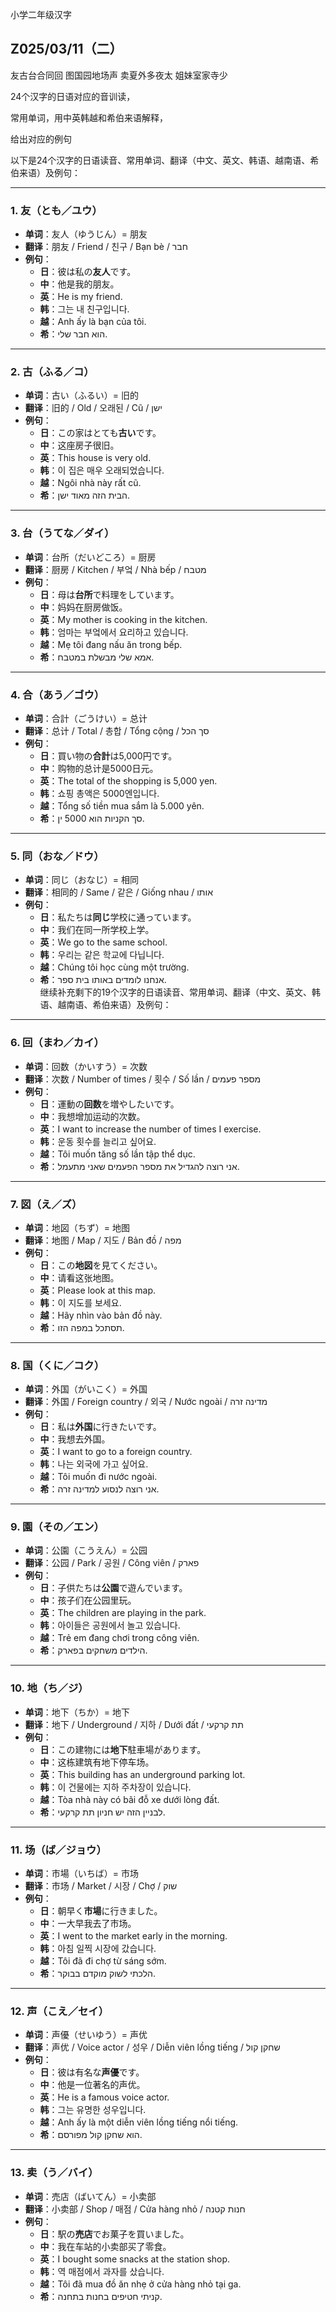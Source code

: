 小学二年级汉字


## Z025/03/11（二）

友古台合同回
图国园地场声
卖夏外多夜太
姐妹室家寺少

24个汉字的日语对应的音训读，

常用单词，用中英韩越和希伯来语解释，

给出对应的例句

以下是24个汉字的日语读音、常用单词、翻译（中文、英文、韩语、越南语、希伯来语）及例句：  

---

### **1. 友（とも／ユウ）**  
- **单词**：友人（ゆうじん）= 朋友  
- **翻译**：朋友 / Friend / 친구 / Bạn bè / חבר  
- **例句**：  
  - **日**：彼は私の**友人**です。  
  - **中**：他是我的朋友。  
  - **英**：He is my friend.  
  - **韩**：그는 내 친구입니다.  
  - **越**：Anh ấy là bạn của tôi.  
  - **希**：הוא חבר שלי.  

---

### **2. 古（ふる／コ）**  
- **单词**：古い（ふるい）= 旧的  
- **翻译**：旧的 / Old / 오래된 / Cũ / ישן  
- **例句**：  
  - **日**：この家はとても**古い**です。  
  - **中**：这座房子很旧。  
  - **英**：This house is very old.  
  - **韩**：이 집은 매우 오래되었습니다.  
  - **越**：Ngôi nhà này rất cũ.  
  - **希**：הבית הזה מאוד ישן.  

---

### **3. 台（うてな／ダイ）**  
- **单词**：台所（だいどころ）= 厨房  
- **翻译**：厨房 / Kitchen / 부엌 / Nhà bếp / מטבח  
- **例句**：  
  - **日**：母は**台所**で料理をしています。  
  - **中**：妈妈在厨房做饭。  
  - **英**：My mother is cooking in the kitchen.  
  - **韩**：엄마는 부엌에서 요리하고 있습니다.  
  - **越**：Mẹ tôi đang nấu ăn trong bếp.  
  - **希**：אמא שלי מבשלת במטבח.  

---

### **4. 合（あう／ゴウ）**  
- **单词**：合計（ごうけい）= 总计  
- **翻译**：总计 / Total / 총합 / Tổng cộng / סך הכל  
- **例句**：  
  - **日**：買い物の**合計**は5,000円です。  
  - **中**：购物的总计是5000日元。  
  - **英**：The total of the shopping is 5,000 yen.  
  - **韩**：쇼핑 총액은 5000엔입니다.  
  - **越**：Tổng số tiền mua sắm là 5.000 yên.  
  - **希**：סך הקניות הוא 5000 ין.  

---

### **5. 同（おな／ドウ）**  
- **单词**：同じ（おなじ）= 相同  
- **翻译**：相同的 / Same / 같은 / Giống nhau / אותו  
- **例句**：  
  - **日**：私たちは**同じ**学校に通っています。  
  - **中**：我们在同一所学校上学。  
  - **英**：We go to the same school.  
  - **韩**：우리는 같은 학교에 다닙니다.  
  - **越**：Chúng tôi học cùng một trường.  
  - **希**：אנחנו לומדים באותו בית ספר.  
继续补充剩下的19个汉字的日语读音、常用单词、翻译（中文、英文、韩语、越南语、希伯来语）及例句：  

---

### **6. 回（まわ／カイ）**  
- **单词**：回数（かいすう）= 次数  
- **翻译**：次数 / Number of times / 횟수 / Số lần / מספר פעמים  
- **例句**：  
  - **日**：運動の**回数**を増やしたいです。  
  - **中**：我想增加运动的次数。  
  - **英**：I want to increase the number of times I exercise.  
  - **韩**：운동 횟수를 늘리고 싶어요.  
  - **越**：Tôi muốn tăng số lần tập thể dục.  
  - **希**：אני רוצה להגדיל את מספר הפעמים שאני מתעמל.  

---

### **7. 図（え／ズ）**  
- **单词**：地図（ちず）= 地图  
- **翻译**：地图 / Map / 지도 / Bản đồ / מפה  
- **例句**：  
  - **日**：この**地図**を見てください。  
  - **中**：请看这张地图。  
  - **英**：Please look at this map.  
  - **韩**：이 지도를 보세요.  
  - **越**：Hãy nhìn vào bản đồ này.  
  - **希**：תסתכל במפה הזו.  

---

### **8. 国（くに／コク）**  
- **单词**：外国（がいこく）= 外国  
- **翻译**：外国 / Foreign country / 외국 / Nước ngoài / מדינה זרה  
- **例句**：  
  - **日**：私は**外国**に行きたいです。  
  - **中**：我想去外国。  
  - **英**：I want to go to a foreign country.  
  - **韩**：나는 외국에 가고 싶어요.  
  - **越**：Tôi muốn đi nước ngoài.  
  - **希**：אני רוצה לנסוע למדינה זרה.  

---

### **9. 園（その／エン）**  
- **单词**：公園（こうえん）= 公园  
- **翻译**：公园 / Park / 공원 / Công viên / פארק  
- **例句**：  
  - **日**：子供たちは**公園**で遊んでいます。  
  - **中**：孩子们在公园里玩。  
  - **英**：The children are playing in the park.  
  - **韩**：아이들은 공원에서 놀고 있습니다.  
  - **越**：Trẻ em đang chơi trong công viên.  
  - **希**：הילדים משחקים בפארק.  

---

### **10. 地（ち／ジ）**  
- **单词**：地下（ちか）= 地下  
- **翻译**：地下 / Underground / 지하 / Dưới đất / תת קרקעי  
- **例句**：  
  - **日**：この建物には**地下**駐車場があります。  
  - **中**：这栋建筑有地下停车场。  
  - **英**：This building has an underground parking lot.  
  - **韩**：이 건물에는 지하 주차장이 있습니다.  
  - **越**：Tòa nhà này có bãi đỗ xe dưới lòng đất.  
  - **希**：לבניין הזה יש חניון תת קרקעי.  

---

### **11. 场（ば／ジョウ）**  
- **单词**：市場（いちば）= 市场  
- **翻译**：市场 / Market / 시장 / Chợ / שוק  
- **例句**：  
  - **日**：朝早く**市場**に行きました。  
  - **中**：一大早我去了市场。  
  - **英**：I went to the market early in the morning.  
  - **韩**：아침 일찍 시장에 갔습니다.  
  - **越**：Tôi đã đi chợ từ sáng sớm.  
  - **希**：הלכתי לשוק מוקדם בבוקר.  

---

### **12. 声（こえ／セイ）**  
- **单词**：声優（せいゆう）= 声优  
- **翻译**：声优 / Voice actor / 성우 / Diễn viên lồng tiếng / שחקן קול  
- **例句**：  
  - **日**：彼は有名な**声優**です。  
  - **中**：他是一位著名的声优。  
  - **英**：He is a famous voice actor.  
  - **韩**：그는 유명한 성우입니다.  
  - **越**：Anh ấy là một diễn viên lồng tiếng nổi tiếng.  
  - **希**：הוא שחקן קול מפורסם.  

---

### **13. 卖（う／バイ）**  
- **单词**：売店（ばいてん）= 小卖部  
- **翻译**：小卖部 / Shop / 매점 / Cửa hàng nhỏ / חנות קטנה  
- **例句**：  
  - **日**：駅の**売店**でお菓子を買いました。  
  - **中**：我在车站的小卖部买了零食。  
  - **英**：I bought some snacks at the station shop.  
  - **韩**：역 매점에서 과자를 샀습니다.  
  - **越**：Tôi đã mua đồ ăn nhẹ ở cửa hàng nhỏ tại ga.  
  - **希**：קניתי חטיפים בחנות בתחנה.  
